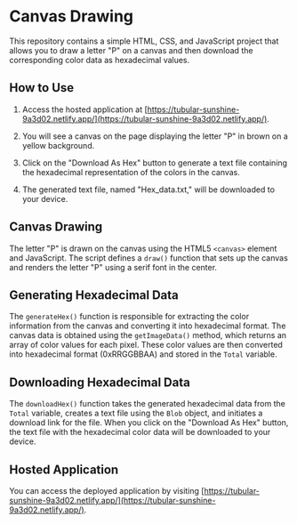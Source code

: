 # Canvas Drawing

This repository contains a simple HTML, CSS, and JavaScript project that allows you to draw a letter "P" on a canvas and then download the corresponding color data as hexadecimal values.

## How to Use

1. Access the hosted application at [https://tubular-sunshine-9a3d02.netlify.app/](https://tubular-sunshine-9a3d02.netlify.app/).

2. You will see a canvas on the page displaying the letter "P" in brown on a yellow background.

3. Click on the "Download As Hex" button to generate a text file containing the hexadecimal representation of the colors in the canvas.

4. The generated text file, named "Hex_data.txt," will be downloaded to your device.

## Canvas Drawing

The letter "P" is drawn on the canvas using the HTML5 `<canvas>` element and JavaScript. The script defines a `draw()` function that sets up the canvas and renders the letter "P" using a serif font in the center.

## Generating Hexadecimal Data

The `generateHex()` function is responsible for extracting the color information from the canvas and converting it into hexadecimal format. The canvas data is obtained using the `getImageData()` method, which returns an array of color values for each pixel. These color values are then converted into hexadecimal format (0xRRGGBBAA) and stored in the `Total` variable.

## Downloading Hexadecimal Data

The `downloadHex()` function takes the generated hexadecimal data from the `Total` variable, creates a text file using the `Blob` object, and initiates a download link for the file. When you click on the "Download As Hex" button, the text file with the hexadecimal color data will be downloaded to your device.

## Hosted Application

You can access the deployed application by visiting [https://tubular-sunshine-9a3d02.netlify.app/](https://tubular-sunshine-9a3d02.netlify.app/).